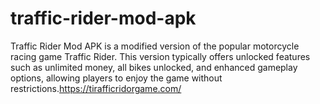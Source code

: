 # traffic-rider-mod-apk
Traffic Rider Mod APK is a modified version of the popular motorcycle racing game Traffic Rider. This version typically offers unlocked features such as unlimited money, all bikes unlocked, and enhanced gameplay options, allowing players to enjoy the game without restrictions.https://tirafficridorgame.com/
